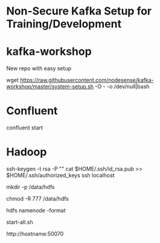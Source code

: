 # Non-Secure Kafka Setup for Training/Development

# kafka-workshop
New repo with easy setup

wget https://raw.githubusercontent.com/nodesense/kafka-workshop/master/system-setup.sh -O - -o /dev/null|bash






# Confluent

confluent start

# Hadoop

ssh-keygen -t rsa -P ""
cat $HOME/.ssh/id_rsa.pub >> $HOME/.ssh/authorized_keys
ssh localhost


mkdir -p /data/hdfs

chmod -R 777 /data/hdfs

hdfs namenode -format



start-all.sh

http://hostname:50070

